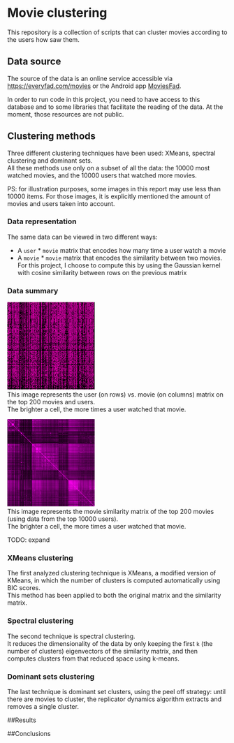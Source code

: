 # Movie clustering

This repository is a collection of scripts that can cluster movies according to the users how saw them.

## Data source
The source of the data is an online service accessible via https://everyfad.com/movies or the Android app [MoviesFad](https://play.google.com/store/apps/details?id=fema.moviesfad).

In order to run code in this project, you need to have access to this database and to some libraries that facilitate the reading of the data. 
At the moment, those resources are not public. 

## Clustering methods
Three different clustering techniques have been used: XMeans, spectral clustering and dominant sets.  
All these methods use only on a subset of all the data: the 10000 most watched movies, and the 10000 users that watched more movies. 

PS: for illustration purposes, some images in this report may use less than 10000 items. For those images, it is explicitly mentioned the amount of movies and users taken into account.

### Data representation
The same data can be viewed in two different ways: 
 - A `user` * `movie` matrix that encodes how many time a user watch a movie
 - A `movie` * `movie` matrix that encodes the similarity between two movies. For this project, I choose to compute this by using the Gaussian kernel with cosine similarity between rows on the previous matrix
 
 
### Data summary
![User * movie matrix](out.resources/user_movie_200.png)  
This image represents the user (on rows) vs. movie (on columns) matrix on the top 200 movies and users.  
The brighter a cell, the more times a user watched that movie.  

![Movie similarity matrix](out.resources/movie_similarities_200.png)  
This image represents the movie similarity matrix of the top 200 movies (using data from the top 10000 users).  
The brighter a cell, the more times a user watched that movie.

TODO: expand

### XMeans clustering
The first analyzed clustering technique is XMeans, a modified version of KMeans, in which the number of clusters is computed automatically using BIC scores.  
This method has been applied to both the original matrix and the similarity matrix.

### Spectral clustering
The second technique is spectral clustering.  
It reduces the dimensionality of the data by only keeping the first `k` (the number of clusters) eigenvectors of the similarity matrix, and then computes clusters from that reduced space using k-means.

### Dominant sets clustering
The last technique is dominant set clusters, using the peel off strategy: until there are movies to cluster, the replicator dynamics algorithm extracts and removes a single cluster.

##Results



##Conclusions 